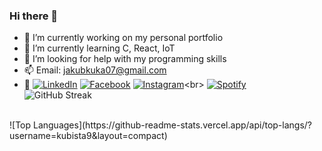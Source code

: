 ### Hi there 👋

- 🔭 I’m currently working on my personal portfolio
- 🌱 I’m currently learning C, React, IoT
- 🤔 I’m looking for help with my programming skills 
- 📫 Email: jakubkuka07@gmail.com
- 👀 [![LinkedIn](https://img.shields.io/badge/LinkedIn-0077B5?style=for-the-badge&logo=linkedin&logoColor=white)](https://www.linkedin.com/in/[yourLinkedInProfile](https://www.linkedin.com/in/jakub-kuka/)/)
[![Facebook](https://img.shields.io/badge/Facebook-1877F2?style=for-the-badge&logo=facebook&logoColor=white)](https://www.facebook.com/[yourFacebookProfile](https://www.facebook.com/jakub.kuka.5/))
[![Instagram](https://img.shields.io/badge/Instagram-E4405F?style=for-the-badge&logo=instagram&logoColor=white)](https://www.instagram.com/[yourInstagramProfile](https://www.instagram.com/jakubkuka/)/)<br>
[![Spotify](https://novatorem.vercel.app/api/spotify)](https://open.spotify.com/user/vnxxz3vngx7mq0co4qh7c8q6x)<br>
![GitHub Streak](http://github-readme-streak-stats.herokuapp.com?user=kubista9)
<br>
![Top Languages](https://github-readme-stats.vercel.app/api/top-langs/?username=kubista9&layout=compact)
<br>





